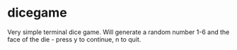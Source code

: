 # dicegame

Very simple terminal dice game.  Will generate a random number 1-6 and the face of the die - press y to continue, n to quit.

